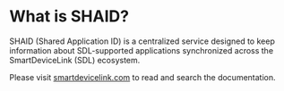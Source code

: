 # What is SHAID?
SHAID (Shared Application ID) is a centralized service designed to keep information about SDL-supported applications synchronized across the SmartDeviceLink (SDL) ecosystem.

Please visit [smartdevicelink.com](https://smartdevicelink.com/en/docs/shaid/master/overview/) to read and search the documentation.
